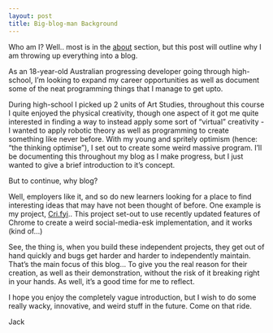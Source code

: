 ```yaml
---
layout: post
title: Big-blog-man Background
---
```


Who am I? Well.. most is in the [about](/about) section, but this post will outline why I am throwing up everything into a blog.

As an 18-year-old Australian progressing developer going through high-school, I’m looking to expand my career opportunities as well as document some of the neat programming things that I manage to get upto.

During high-school I picked up 2 units of Art Studies, throughout this course I quite enjoyed the physical creativity, though one aspect of it got me quite interested in finding a way to instead apply some sort of “virtual” creativity - I wanted to apply robotic theory as well as programming to create something like never before. With my young and spritely optimism (hence: “the thinking optimise”), I set out to create some weird massive program. I’ll be documenting this throughout my blog as I make progress, but I just wanted to give a brief introduction to it’s concept.

But to continue, why blog?

Well, employers like it, and so do new learners looking for a place to find interesting ideas that may have not been thought of before. One example is my project, [Cri.fyi](https://cri.fyi).. This project set-out to use recently updated features of Chrome to create a weird social-media-esk implementation, and it works (kind of…)

See, the thing is, when you build these independent projects, they get out of hand quickly and bugs get harder and harder to independently maintain. That’s the main focus of this blog… To give you the real reason for their creation, as well as their demonstration, without the risk of it breaking right in your hands. As well, it’s a good time for me to reflect.

I hope you enjoy the completely vague introduction, but I wish to do some really wacky, innovative, and weird stuff in the future. Come on that ride.

Jack
